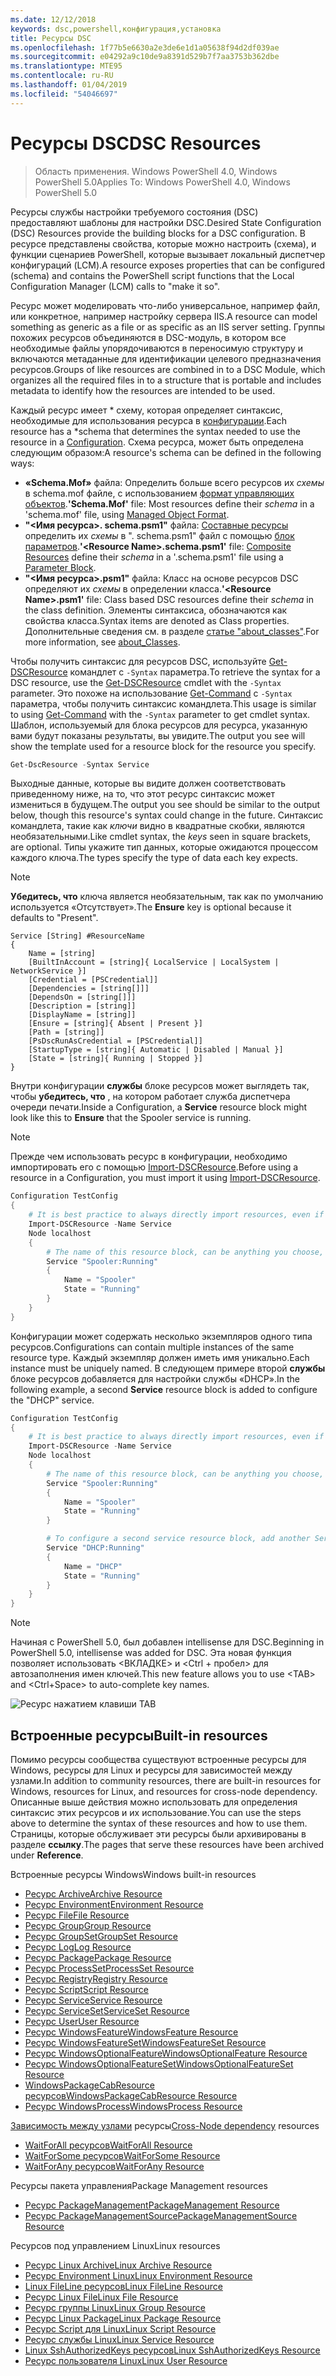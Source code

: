 ```yaml
---
ms.date: 12/12/2018
keywords: dsc,powershell,конфигурация,установка
title: Ресурсы DSC
ms.openlocfilehash: 1f77b5e6630a2e3de6e1d1a05638f94d2df039ae
ms.sourcegitcommit: e04292a9c10de9a8391d529b7f7aa3753b362dbe
ms.translationtype: MTE95
ms.contentlocale: ru-RU
ms.lasthandoff: 01/04/2019
ms.locfileid: "54046697"
---
```

# <a name="dsc-resources"></a><span data-ttu-id="8677d-103">Ресурсы DSC</span><span class="sxs-lookup"><span data-stu-id="8677d-103">DSC Resources</span></span>

><span data-ttu-id="8677d-104">Область применения. Windows PowerShell 4.0, Windows PowerShell 5.0</span><span class="sxs-lookup"><span data-stu-id="8677d-104">Applies To: Windows PowerShell 4.0, Windows PowerShell 5.0</span></span>

<span data-ttu-id="8677d-105">Ресурсы службы настройки требуемого состояния (DSC) предоставляют шаблоны для настройки DSC.</span><span class="sxs-lookup"><span data-stu-id="8677d-105">Desired State Configuration (DSC) Resources provide the building blocks for a DSC configuration.</span></span> <span data-ttu-id="8677d-106">В ресурсе представлены свойства, которые можно настроить (схема), и функции сценариев PowerShell, которые вызывает локальный диспетчер конфигураций (LCM).</span><span class="sxs-lookup"><span data-stu-id="8677d-106">A resource exposes properties that can be configured (schema) and contains the PowerShell script functions that the Local Configuration Manager (LCM) calls to "make it so".</span></span>

<span data-ttu-id="8677d-107">Ресурс может моделировать что-либо универсальное, например файл, или конкретное, например настройку сервера IIS.</span><span class="sxs-lookup"><span data-stu-id="8677d-107">A resource can model something as generic as a file or as specific as an IIS server setting.</span></span>  <span data-ttu-id="8677d-108">Группы похожих ресурсов объединяются в DSC-модуль, в котором все необходимые файлы упорядочиваются в переносимую структуру и включаются метаданные для идентификации целевого предназначения ресурсов.</span><span class="sxs-lookup"><span data-stu-id="8677d-108">Groups of like resources are combined in to a DSC Module, which organizes all the required files in to a structure that is portable and includes metadata to identify how the resources are intended to be used.</span></span>

<span data-ttu-id="8677d-109">Каждый ресурс имеет \* схему, которая определяет синтаксис, необходимые для использования ресурса в [конфигурации](../configurations/configurations.md).</span><span class="sxs-lookup"><span data-stu-id="8677d-109">Each resource has a \*schema that determines the syntax needed to use the resource in a [Configuration](../configurations/configurations.md).</span></span> <span data-ttu-id="8677d-110">Схема ресурса, может быть определена следующим образом:</span><span class="sxs-lookup"><span data-stu-id="8677d-110">A resource's schema can be defined in the following ways:</span></span>

- <span data-ttu-id="8677d-111">**«Schema.Mof»** файла: Определить больше всего ресурсов их *схемы* в schema.mof файле, с использованием [формат управляющих объектов](/windows/desktop/wmisdk/managed-object-format--mof-).</span><span class="sxs-lookup"><span data-stu-id="8677d-111">**'Schema.Mof'** file: Most resources define their *schema* in a 'schema.mof' file, using [Managed Object Format](/windows/desktop/wmisdk/managed-object-format--mof-).</span></span>
- <span data-ttu-id="8677d-112">**"\<Имя ресурса\>. schema.psm1"** файла: [Составные ресурсы](../configurations/compositeConfigs.md) определить их *схемы* в "<ResourceName>. schema.psm1" файл с помощью [блок параметров](/powershell/module/microsoft.powershell.core/about/about_functions?view=powershell-6#functions-with-parameters).</span><span class="sxs-lookup"><span data-stu-id="8677d-112">**'\<Resource Name\>.schema.psm1'** file: [Composite Resources](../configurations/compositeConfigs.md) define their *schema* in a '<ResourceName>.schema.psm1' file using a [Parameter Block](/powershell/module/microsoft.powershell.core/about/about_functions?view=powershell-6#functions-with-parameters).</span></span>
- <span data-ttu-id="8677d-113">**"\<Имя ресурса\>.psm1"** файла: Класс на основе ресурсов DSC определяют их *схемы* в определении класса.</span><span class="sxs-lookup"><span data-stu-id="8677d-113">**'\<Resource Name\>.psm1'** file: Class based DSC resources define their *schema* in the class definition.</span></span> <span data-ttu-id="8677d-114">Элементы синтаксиса, обозначаются как свойства класса.</span><span class="sxs-lookup"><span data-stu-id="8677d-114">Syntax items are denoted as Class properties.</span></span> <span data-ttu-id="8677d-115">Дополнительные сведения см. в разделе [статье "about_classes"](/powershell/module/psdesiredstateconfiguration/about/about_classes_and_dsc).</span><span class="sxs-lookup"><span data-stu-id="8677d-115">For more information, see [about_Classes](/powershell/module/psdesiredstateconfiguration/about/about_classes_and_dsc).</span></span>

<span data-ttu-id="8677d-116">Чтобы получить синтаксис для ресурсов DSC, используйте [Get-DSCResource](/powershell/module/PSDesiredStateConfiguration/Get-DscResource) командлет с `-Syntax` параметра.</span><span class="sxs-lookup"><span data-stu-id="8677d-116">To retrieve the syntax for a DSC resource, use the [Get-DSCResource](/powershell/module/PSDesiredStateConfiguration/Get-DscResource) cmdlet with the `-Syntax` parameter.</span></span> <span data-ttu-id="8677d-117">Это похоже на использование [Get-Command](/powershell/module/microsoft.powershell.core/get-command) с `-Syntax` параметра, чтобы получить синтаксис командлета.</span><span class="sxs-lookup"><span data-stu-id="8677d-117">This usage is similar to using [Get-Command](/powershell/module/microsoft.powershell.core/get-command) with the `-Syntax` parameter to get cmdlet syntax.</span></span> <span data-ttu-id="8677d-118">Шаблон, используемый для блока ресурсов для ресурса, указанную вами будут показаны результаты, вы увидите.</span><span class="sxs-lookup"><span data-stu-id="8677d-118">The output you see will show the template used for a resource block for the resource you specify.</span></span>

```powershell
Get-DscResource -Syntax Service
```

<span data-ttu-id="8677d-119">Выходные данные, которые вы видите должен соответствовать приведенному ниже, на то, что этот ресурс синтаксис может измениться в будущем.</span><span class="sxs-lookup"><span data-stu-id="8677d-119">The output you see should be similar to the output below, though this resource's syntax could change in the future.</span></span> <span data-ttu-id="8677d-120">Синтаксис командлета, такие как *ключи* видно в квадратные скобки, являются необязательными.</span><span class="sxs-lookup"><span data-stu-id="8677d-120">Like cmdlet syntax, the *keys* seen in square brackets, are optional.</span></span> <span data-ttu-id="8677d-121">Типы укажите тип данных, которые ожидаются процессом каждого ключа.</span><span class="sxs-lookup"><span data-stu-id="8677d-121">The types specify the type of data each key expects.</span></span>

> [!NOTE]
> <span data-ttu-id="8677d-122">**Убедитесь, что** ключа является необязательным, так как по умолчанию используется «Отсутствует».</span><span class="sxs-lookup"><span data-stu-id="8677d-122">The **Ensure** key is optional because it defaults to "Present".</span></span>

```output
Service [String] #ResourceName
{
    Name = [string]
    [BuiltInAccount = [string]{ LocalService | LocalSystem | NetworkService }]
    [Credential = [PSCredential]]
    [Dependencies = [string[]]]
    [DependsOn = [string[]]]
    [Description = [string]]
    [DisplayName = [string]]
    [Ensure = [string]{ Absent | Present }]
    [Path = [string]]
    [PsDscRunAsCredential = [PSCredential]]
    [StartupType = [string]{ Automatic | Disabled | Manual }]
    [State = [string]{ Running | Stopped }]
}
```

<span data-ttu-id="8677d-123">Внутри конфигурации **службы** блоке ресурсов может выглядеть так, чтобы **убедитесь, что** , на котором работает служба диспетчера очереди печати.</span><span class="sxs-lookup"><span data-stu-id="8677d-123">Inside a Configuration, a **Service** resource block might look like this to **Ensure** that the Spooler service is running.</span></span>

> [!NOTE]
> <span data-ttu-id="8677d-124">Прежде чем использовать ресурс в конфигурации, необходимо импортировать его с помощью [Import-DSCResource](../configurations/import-dscresource.md).</span><span class="sxs-lookup"><span data-stu-id="8677d-124">Before using a resource in a Configuration, you must import it using [Import-DSCResource](../configurations/import-dscresource.md).</span></span>

```powershell
Configuration TestConfig
{
    # It is best practice to always directly import resources, even if the resource is a built-in resource.
    Import-DSCResource -Name Service
    Node localhost
    {
        # The name of this resource block, can be anything you choose, as long as it is of type [String] as indicated by the schema.
        Service "Spooler:Running"
        {
            Name = "Spooler"
            State = "Running"
        }
    }
}
```

<span data-ttu-id="8677d-125">Конфигурации может содержать несколько экземпляров одного типа ресурсов.</span><span class="sxs-lookup"><span data-stu-id="8677d-125">Configurations can contain multiple instances of the same resource type.</span></span> <span data-ttu-id="8677d-126">Каждый экземпляр должен иметь имя уникально.</span><span class="sxs-lookup"><span data-stu-id="8677d-126">Each instance must be uniquely named.</span></span> <span data-ttu-id="8677d-127">В следующем примере второй **службы** блоке ресурсов добавляется для настройки службы «DHCP».</span><span class="sxs-lookup"><span data-stu-id="8677d-127">In the following example, a second **Service** resource block is added to configure the "DHCP" service.</span></span>

```powershell
Configuration TestConfig
{
    # It is best practice to always directly import resources, even if the resource is a built-in resource.
    Import-DSCResource -Name Service
    Node localhost
    {
        # The name of this resource block, can be anything you choose, as long as it is of type [String] as indicated by the schema.
        Service "Spooler:Running"
        {
            Name = "Spooler"
            State = "Running"
        }

        # To configure a second service resource block, add another Service resource block and use a unique name.
        Service "DHCP:Running"
        {
            Name = "DHCP"
            State = "Running"
        }
    }
}
```

> [!NOTE]
> <span data-ttu-id="8677d-128">Начиная с PowerShell 5.0, был добавлен intellisense для DSC.</span><span class="sxs-lookup"><span data-stu-id="8677d-128">Beginning in PowerShell 5.0, intellisense was added for DSC.</span></span> <span data-ttu-id="8677d-129">Эта новая функция позволяет использовать \<ВКЛАДКЕ\> и \<Ctrl + пробел\> для автозаполнения имен ключей.</span><span class="sxs-lookup"><span data-stu-id="8677d-129">This new feature allows you to use \<TAB\> and \<Ctrl+Space\> to auto-complete key names.</span></span>

![Ресурс нажатием клавиши TAB](../media/resource-tabcompletion.png)

## <a name="built-in-resources"></a><span data-ttu-id="8677d-131">Встроенные ресурсы</span><span class="sxs-lookup"><span data-stu-id="8677d-131">Built-in resources</span></span>

<span data-ttu-id="8677d-132">Помимо ресурсы сообщества существуют встроенные ресурсы для Windows, ресурсы для Linux и ресурсы для зависимостей между узлами.</span><span class="sxs-lookup"><span data-stu-id="8677d-132">In addition to community resources, there are built-in resources for Windows, resources for Linux, and resources for cross-node dependency.</span></span> <span data-ttu-id="8677d-133">Описанные выше действия можно использовать для определения синтаксис этих ресурсов и их использование.</span><span class="sxs-lookup"><span data-stu-id="8677d-133">You can use the steps above to determine the syntax of these resources and how to use them.</span></span> <span data-ttu-id="8677d-134">Страницы, которые обслуживает эти ресурсы были архивированы в разделе **ссылку**.</span><span class="sxs-lookup"><span data-stu-id="8677d-134">The pages that serve these resources have been archived under **Reference**.</span></span>

<span data-ttu-id="8677d-135">Встроенные ресурсы Windows</span><span class="sxs-lookup"><span data-stu-id="8677d-135">Windows built-in resources</span></span>

* [<span data-ttu-id="8677d-136">Ресурс Archive</span><span class="sxs-lookup"><span data-stu-id="8677d-136">Archive Resource</span></span>](../reference/resources/windows/archiveResource.md)
* [<span data-ttu-id="8677d-137">Ресурс Environment</span><span class="sxs-lookup"><span data-stu-id="8677d-137">Environment Resource</span></span>](../reference/resources/windows/environmentResource.md)
* [<span data-ttu-id="8677d-138">Ресурс File</span><span class="sxs-lookup"><span data-stu-id="8677d-138">File Resource</span></span>](../reference/resources/windows/fileResource.md)
* [<span data-ttu-id="8677d-139">Ресурс Group</span><span class="sxs-lookup"><span data-stu-id="8677d-139">Group Resource</span></span>](../reference/resources/windows/groupResource.md)
* [<span data-ttu-id="8677d-140">Ресурс GroupSet</span><span class="sxs-lookup"><span data-stu-id="8677d-140">GroupSet Resource</span></span>](../reference/resources/windows/groupSetResource.md)
* [<span data-ttu-id="8677d-141">Ресурс Log</span><span class="sxs-lookup"><span data-stu-id="8677d-141">Log Resource</span></span>](../reference/resources/windows/logResource.md)
* [<span data-ttu-id="8677d-142">Ресурс Package</span><span class="sxs-lookup"><span data-stu-id="8677d-142">Package Resource</span></span>](../reference/resources/windows/packageResource.md)
* [<span data-ttu-id="8677d-143">Ресурс ProcessSet</span><span class="sxs-lookup"><span data-stu-id="8677d-143">ProcessSet Resource</span></span>](../reference/resources/windows/ProcessSetResource.md)
* [<span data-ttu-id="8677d-144">Ресурс Registry</span><span class="sxs-lookup"><span data-stu-id="8677d-144">Registry Resource</span></span>](../reference/resources/windows/registryResource.md)
* [<span data-ttu-id="8677d-145">Ресурс Script</span><span class="sxs-lookup"><span data-stu-id="8677d-145">Script Resource</span></span>](../reference/resources/windows/scriptResource.md)
* [<span data-ttu-id="8677d-146">Ресурс Service</span><span class="sxs-lookup"><span data-stu-id="8677d-146">Service Resource</span></span>](../reference/resources/windows/serviceResource.md)
* [<span data-ttu-id="8677d-147">Ресурс ServiceSet</span><span class="sxs-lookup"><span data-stu-id="8677d-147">ServiceSet Resource</span></span>](../reference/resources/windows/serviceSetResource.md)
* [<span data-ttu-id="8677d-148">Ресурс User</span><span class="sxs-lookup"><span data-stu-id="8677d-148">User Resource</span></span>](../reference/resources/windows/userResource.md)
* [<span data-ttu-id="8677d-149">Ресурс WindowsFeature</span><span class="sxs-lookup"><span data-stu-id="8677d-149">WindowsFeature Resource</span></span>](../reference/resources/windows/windowsFeatureResource.md)
* [<span data-ttu-id="8677d-150">Ресурс WindowsFeatureSet</span><span class="sxs-lookup"><span data-stu-id="8677d-150">WindowsFeatureSet Resource</span></span>](../reference/resources/windows/windowsFeatureSetResource.md)
* [<span data-ttu-id="8677d-151">Ресурс WindowsOptionalFeature</span><span class="sxs-lookup"><span data-stu-id="8677d-151">WindowsOptionalFeature Resource</span></span>](../reference/resources/windows/windowsOptionalFeatureResource.md)
* [<span data-ttu-id="8677d-152">Ресурс WindowsOptionalFeatureSet</span><span class="sxs-lookup"><span data-stu-id="8677d-152">WindowsOptionalFeatureSet Resource</span></span>](../reference/resources/windows/windowsOptionalFeatureSetResource.md)
* [<span data-ttu-id="8677d-153">WindowsPackageCabResource ресурсов</span><span class="sxs-lookup"><span data-stu-id="8677d-153">WindowsPackageCabResource Resource</span></span>](../reference/resources/windows/windowsPackageCabResource.md)
* [<span data-ttu-id="8677d-154">Ресурс WindowsProcess</span><span class="sxs-lookup"><span data-stu-id="8677d-154">WindowsProcess Resource</span></span>](../reference/resources/windows/windowsProcessResource.md)

<span data-ttu-id="8677d-155">[Зависимость между узлами](../configurations/crossNodeDependencies.md) ресурсы</span><span class="sxs-lookup"><span data-stu-id="8677d-155">[Cross-Node dependency](../configurations/crossNodeDependencies.md) resources</span></span>

* [<span data-ttu-id="8677d-156">WaitForAll ресурсов</span><span class="sxs-lookup"><span data-stu-id="8677d-156">WaitForAll Resource</span></span>](../reference/resources/windows/waitForAllResource.md)
* [<span data-ttu-id="8677d-157">WaitForSome ресурсов</span><span class="sxs-lookup"><span data-stu-id="8677d-157">WaitForSome Resource</span></span>](../reference/resources/windows/waitForSomeResource.md)
* [<span data-ttu-id="8677d-158">WaitForAny ресурсов</span><span class="sxs-lookup"><span data-stu-id="8677d-158">WaitForAny Resource</span></span>](../reference/resources/windows/waitForAnyResource.md)

<span data-ttu-id="8677d-159">Ресурсы пакета управления</span><span class="sxs-lookup"><span data-stu-id="8677d-159">Package Management resources</span></span>

* [<span data-ttu-id="8677d-160">Ресурс PackageManagement</span><span class="sxs-lookup"><span data-stu-id="8677d-160">PackageManagement Resource</span></span>](../reference/resources/packagemanagement/PackageManagementDscResource.md)
* [<span data-ttu-id="8677d-161">Ресурс PackageManagementSource</span><span class="sxs-lookup"><span data-stu-id="8677d-161">PackageManagementSource Resource</span></span>](../reference/resources/packagemanagement/PackageManagementSourceDscResource.md)

<span data-ttu-id="8677d-162">Ресурсов под управлением Linux</span><span class="sxs-lookup"><span data-stu-id="8677d-162">Linux resources</span></span>

* [<span data-ttu-id="8677d-163">Ресурс Linux Archive</span><span class="sxs-lookup"><span data-stu-id="8677d-163">Linux Archive Resource</span></span>](../reference/resources/linux/lnxArchiveResource.md)
* [<span data-ttu-id="8677d-164">Ресурс Environment Linux</span><span class="sxs-lookup"><span data-stu-id="8677d-164">Linux Environment Resource</span></span>](../reference/resources/linux/lnxEnvironmentResource.md)
* [<span data-ttu-id="8677d-165">Linux FileLine ресурсов</span><span class="sxs-lookup"><span data-stu-id="8677d-165">Linux FileLine Resource</span></span>](../reference/resources/linux/lnxFileLineResource.md)
* [<span data-ttu-id="8677d-166">Ресурс Linux File</span><span class="sxs-lookup"><span data-stu-id="8677d-166">Linux File Resource</span></span>](../reference/resources/linux/lnxFileResource.md)
* [<span data-ttu-id="8677d-167">Ресурс группы Linux</span><span class="sxs-lookup"><span data-stu-id="8677d-167">Linux Group Resource</span></span>](../reference/resources/linux/lnxGroupResource.md)
* [<span data-ttu-id="8677d-168">Ресурс Linux Package</span><span class="sxs-lookup"><span data-stu-id="8677d-168">Linux Package Resource</span></span>](../reference/resources/linux/lnxPackageResource.md)
* [<span data-ttu-id="8677d-169">Ресурс Script для Linux</span><span class="sxs-lookup"><span data-stu-id="8677d-169">Linux Script Resource</span></span>](../reference/resources/linux/lnxScriptResource.md)
* [<span data-ttu-id="8677d-170">Ресурс службы Linux</span><span class="sxs-lookup"><span data-stu-id="8677d-170">Linux Service Resource</span></span>](../reference/resources/linux/lnxServiceResource.md)
* [<span data-ttu-id="8677d-171">Linux SshAuthorizedKeys ресурсов</span><span class="sxs-lookup"><span data-stu-id="8677d-171">Linux SshAuthorizedKeys Resource</span></span>](../reference/resources/linux/lnxSshAuthorizedKeysResource.md)
* [<span data-ttu-id="8677d-172">Ресурс пользователя Linux</span><span class="sxs-lookup"><span data-stu-id="8677d-172">Linux User Resource</span></span>](../reference/resources/linux/lnxUserResource.md)
